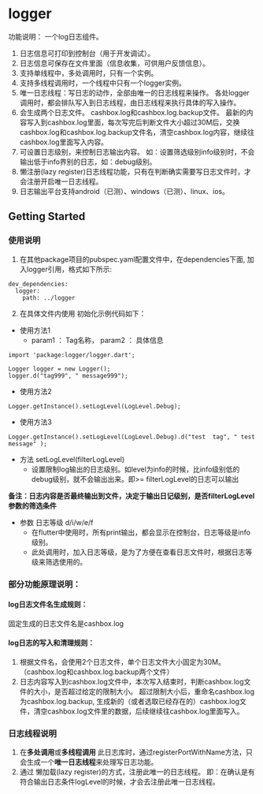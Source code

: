 # logger
功能说明： 一个log日志组件。
1. 日志信息可打印到控制台（用于开发调试）。
2. 日志信息可保存在文件里面（信息收集，可供用户反馈信息）。
3. 支持单线程中，多处调用时，只有一个实例。
4. 支持多线程调用时，一个线程中只有一个logger实例。
5. 唯一日志线程：写日志的动作，全部由唯一的日志线程来操作。 各处logger调用时，都会排队写入到日志线程，由日志线程来执行具体的写入操作。
6. 会生成两个日志文件。 cashbox.log和cashbox.log.backup文件。 最新的内容写入到cashbox.log里面，每次写完后判断文件大小超过30M后，交换cashbox.log和cashbox.log.backup文件名，清空cashbox.log内容，继续往cashbox.log里面写入内容。
7. 可设置日志级别，来控制日志输出内容。 如：设置筛选级别info级别时，不会输出低于info界别的日志，如：debug级别。
8. 懒注册(lazy register)日志线程功能，只有在判断确实需要写日志文件时，才会注册开启唯一日志线程。
9. 日志输出平台支持android（已测）、windows（已测）、linux、ios。

## Getting Started

### 使用说明
1. 在其他package项目的pubspec.yaml配置文件中，在dependencies下面, 加入logger引用，格式如下所示:
```
dev_dependencies:
  logger:
    path: ../logger
```
2. 在具体文件内使用
初始化示例代码如下：
-   使用方法1
    -   param1 ： Tag名称， param2 ： 具体信息
```
import 'package:logger/logger.dart';

Logger logger = new Logger();
logger.d("tag999", " message999");
```

-   使用方法2

```Logger.getInstance().setLogLevel(LogLevel.Debug); ```

-   使用方法3

```Logger.getInstance().setLogLevel(LogLevel.Debug).d("test  tag", " test message" ); ```

-   方法 setLogLevel(filterLogLevel)
    -   设置限制log输出的日志级别。如level为info的时候，比info级别低的debug级别，就不会输出出来。即>= filterLogLevel的日志可以输出

**备注：日志内容是否最终输出到文件，决定于输出日记级别，是否filterLogLevel参数的筛选条件**

-   参数 日志等级 d/i/w/e/f
    -   在flutter中使用时，所有print输出，都会显示在控制台，日志等级是info级别。
    -   此处调用时，加入日志等级，是为了方便在查看日志文件时，根据日志等级来筛选使用的。

### 部分功能原理说明：
#### log日志文件名生成规则：
固定生成的日志文件名是cashbox.log

#### log日志的写入和清理规则：
1. 根据文件名，会使用2个日志文件，单个日志文件大小固定为30M。（cashbox.log和cashbox.log.backup两个文件）
2. 日志内容写入到cashbox.log文件中，本次写入结束时，判断cashbox.log文件的大小，是否超过给定的限制大小。
超过限制大小后，重命名cashbox.log为cashbox.log.backup, 生成新的（或者选取已经存在的）cashbox.log文件，清空cashbox.log文件里的数据，后续继续往cashbox.log里面写入。

### 日志线程说明
1. 在**多处调用**或**多线程调用** 此日志库时，通过registerPortWithName方法，只会生成一个**唯一日志线程**来处理写日志功能。
2. 通过 懒加载(lazy register)的方式，注册此唯一的日志线程。   即：在确认是有符合输出日志条件logLevel的时候，才会去注册此唯一日志线程。
